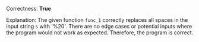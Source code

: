 Correctness: **True**

Explanation: The given function `func_1` correctly replaces all spaces in the input string `s` with '%20'. There are no edge cases or potential inputs where the program would not work as expected. Therefore, the program is correct.